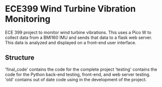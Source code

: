 # ECE399 Wind Turbine Vibration Monitoring

ECE 399 project to monitor wind turbine vibrations. This uses a Pico W to collect data from a BMI160 IMU and sends that data to a flask web server. This data is analyzed and displayed on a front-end user interface. 

## Structure

'final_code' contains the code for the complete project
'testing' contains the code for the Python back-end testing, front-end, and web server testing.
'old' contains out of date code using in the development of the project.
